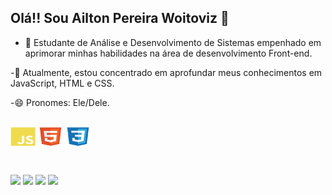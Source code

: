 ## Olá!! Sou Ailton Pereira Woitoviz  👋


- 🔭 Estudante de Análise e Desenvolvimento de Sistemas empenhado em aprimorar minhas habilidades na área de desenvolvimento Front-end.

-🌱 Atualmente, estou concentrado em aprofundar meus conhecimentos em JavaScript, HTML e CSS.

-😄 Pronomes: Ele/Dele.

<div>
  <div style="display: inline_block"><br>
  <img align="center" alt="Woitoviz-Js" height="30" width="40" src="https://raw.githubusercontent.com/devicons/devicon/master/icons/javascript/javascript-plain.svg">
  <img align="center" alt="Woitoviz-HTML" height="30" width="40" src="https://raw.githubusercontent.com/devicons/devicon/master/icons/html5/html5-original.svg">
  <img align="center" alt="Woitoviz-CSS" height="30" width="40" src="https://raw.githubusercontent.com/devicons/devicon/master/icons/css3/css3-original.svg">

</div><br>

##

<div>
<a href="https://www.instagram.com/ailtonpereirawoitoviz" target="_blank"><img src="https://img.shields.io/badge/-Instagram-%23E4405F?style=for-the-badge&logo=instagram&logoColor=white" target="_blank"></a>
<a href="https://www.linkedin.com/in/ailtonpwoitoviz" target="_blank"><img src="https://img.shields.io/badge/-LinkedIn-%230077B5?style=for-the-badge&logo=linkedin&logoColor=white" target="_blank"></a> 
<a href = "mailto:ailton@woitoviz.com"><img src="https://img.shields.io/badge/-Gmail-%23333?style=for-the-badge&logo=gmail&logoColor=white" target="_blank"></a>
 <a href="https://www.youtube.com/channel/@logicaem1min" target="_blank"><img src="https://img.shields.io/badge/YouTube-FF0000?style=for-the-badge&logo=youtube&logoColor=white" target="_blank"></a>
</div>
  


